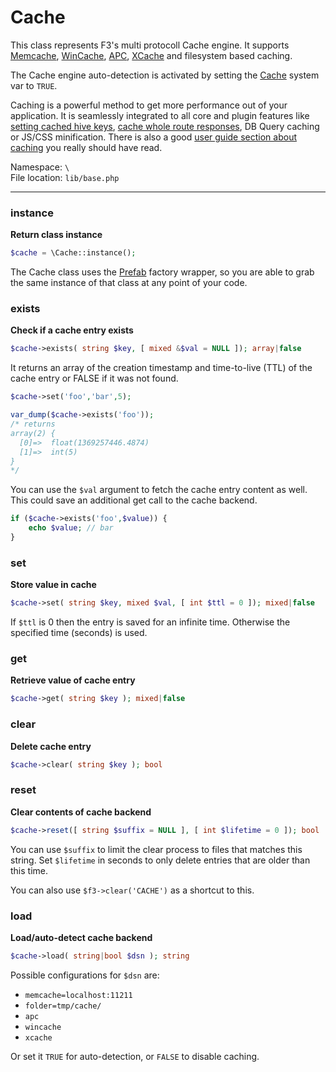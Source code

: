 # Cache

This class represents F3's multi protocoll Cache engine. It supports [Memcache](http://memcached.org/), [WinCache](http://www.iis.net/downloads/microsoft/wincache-extension), [APC](http://php.net/manual/en/book.apc.php), [XCache](http://xcache.lighttpd.net/) and filesystem based caching.

The Cache engine auto-detection is activated by setting the [Cache](quick-reference#cache) system var to `TRUE`.

Caching is a powerful method to get more performance out of your application. It is seamlessly integrated to all core and plugin features
like [setting cached hive keys](base#set), [cache whole route responses](base#caching), DB Query caching or JS/CSS minification.
There is also a good [user guide section about caching](optimization#cache-engine) you really should have read.

Namespace: `\` <br/>
File location: `lib/base.php`

---

### instance

**Return class instance**

``` php
$cache = \Cache::instance();
```

The Cache class uses the [Prefab](prefab) factory wrapper, so you are able to grab the same instance of that class at any point of your code.


### exists

**Check if a cache entry exists**

``` php
$cache->exists( string $key, [ mixed &$val = NULL ]); array|false
```

It returns an array of the creation timestamp and time-to-live (TTL) of the cache entry or FALSE if it was not found.

``` php
$cache->set('foo','bar',5);

var_dump($cache->exists('foo'));
/* returns
array(2) {
  [0]=>  float(1369257446.4874)
  [1]=>  int(5)
}
*/
```

You can use the `$val` argument to fetch the cache entry content as well. This could save an additional get call to the cache backend.

``` php
if ($cache->exists('foo',$value)) {
    echo $value; // bar
}
```


### set

**Store value in cache**

``` php
$cache->set( string $key, mixed $val, [ int $ttl = 0 ]); mixed|false
```

If `$ttl` is 0 then the entry is saved for an infinite time. Otherwise the specified time (seconds) is used.


### get

**Retrieve value of cache entry**

``` php
$cache->get( string $key ); mixed|false
```


### clear

**Delete cache entry**

``` php
$cache->clear( string $key ); bool
```


### reset

**Clear contents of cache backend**

``` php
$cache->reset([ string $suffix = NULL ], [ int $lifetime = 0 ]); bool
```

You can use `$suffix` to limit the clear process to files that matches this string.
Set `$lifetime` in seconds to only delete entries that are older than this time.

You can also use `$f3->clear('CACHE')` as a shortcut to this.

### load

**Load/auto-detect cache backend**

``` php
$cache->load( string|bool $dsn ); string
```

Possible configurations for `$dsn` are:

* `memcache=localhost:11211`
* `folder=tmp/cache/`
* `apc`
* `wincache`
* `xcache`

Or set it `TRUE` for auto-detection, or `FALSE` to disable caching.